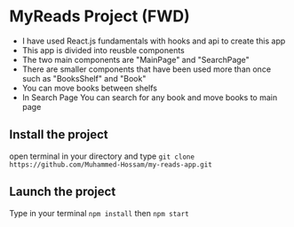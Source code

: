 # MyReads Project (FWD)

- I have used React.js fundamentals with hooks and api to create this app
- This app is divided into reusble components
- The two main components are "MainPage" and "SearchPage"
- There are smaller components that have been used more than once such as "BooksShelf" and "Book"
- You can move books between shelfs
- In Search Page You can search for any book and move books to main page


## Install the project

open terminal in your directory and type  `git clone https://github.com/Muhammed-Hossam/my-reads-app.git`

## Launch the project

Type in your terminal `npm install` then `npm start`
